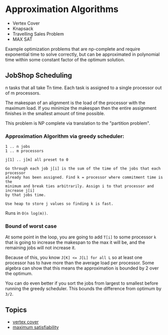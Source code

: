 # Approximation Algorithms

- Vertex Cover
- Knapsack
- Travelling Sales Problem
- MAX SAT

Example optimization problems that are np-complete and require exponential time to
solve correctly, but can be approximated in polynomial time within some constant
factor of the optimum solution.

## JobShop Scheduling

n tasks that all take Tn time. Each task is assigned to a single processor out
of m processors.

The makespan of an alignment is the load of the processor with the maximum load.
If you minimize the makespan then the entire assignment finishes in the smallest
amount of time possible.

This problem is NP complete via translation to the "partition problem".

### Approximation Algorithm via greedy scheduler:

```
1 .. n jobs
1 .. m processors

j[1] .. j[m] all preset to 0

Go through each job j[i] is the sum of the time of the jobs that each processor
already has been assigned. Find k = processor where commitment time is the
minimum and break ties arbitrarily. Assign i to that processor and increase j[i]
by that jobs time.

Use heap to store j values so finding k is fast.
```

Runs in `O(n log(m))`.

### Bound of worst case

At some point in the loop, you are going to add `T[i]` to some processor `k` that is
going to increase the makespan to the max it will be, and the remaining jobs
will not increase it.

Because of this, you know `J[K] <= J[L] for all L` so at least one processor has
to have more than the average load per processor. Some algebra can show that
this means the approximation is bounded by 2 over the optimum.

You can do even better if you sort the jobs from largest to smallest before
running the greedy scheduler. This bounds the difference from optimum by `3/2`.

## Topics

- [vertex cover](./vertex-cover.md)
- [maximum satisfiability](./max-3-sat.md)
